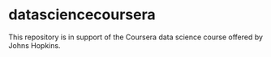 # datasciencecoursera
This repository is in support of the Coursera data science course offered by Johns Hopkins.
